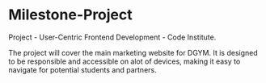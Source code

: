 # Milestone-Project

Project - User-Centric Frontend Development - Code Institute.

The project will cover the main marketing website for DGYM. It is designed to be responsible and accessible on alot of devices, making it easy to navigate for potential students and partners.
